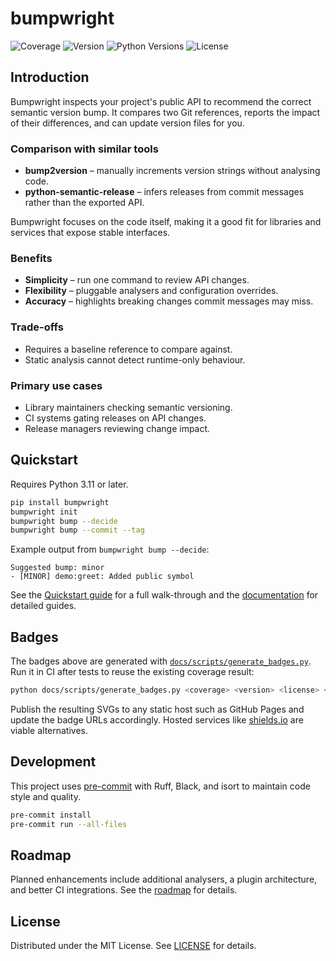 # bumpwright

![Coverage](https://lewis-morris.github.io/bumpwright/_static/badges/coverage.svg)
![Version](https://lewis-morris.github.io/bumpwright/_static/badges/version.svg)
![Python Versions](https://lewis-morris.github.io/bumpwright/_static/badges/python.svg)
![License](https://lewis-morris.github.io/bumpwright/_static/badges/license.svg)


## Introduction

Bumpwright inspects your project's public API to recommend the correct semantic
version bump. It compares two Git references, reports the impact of their
differences, and can update version files for you.

### Comparison with similar tools

- **bump2version** – manually increments version strings without analysing code.
- **python-semantic-release** – infers releases from commit messages rather than
  the exported API.

Bumpwright focuses on the code itself, making it a good fit for libraries and
services that expose stable interfaces.

### Benefits

- **Simplicity** – run one command to review API changes.
- **Flexibility** – pluggable analysers and configuration overrides.
- **Accuracy** – highlights breaking changes commit messages may miss.

### Trade-offs

- Requires a baseline reference to compare against.
- Static analysis cannot detect runtime-only behaviour.

### Primary use cases

- Library maintainers checking semantic versioning.
- CI systems gating releases on API changes.
- Release managers reviewing change impact.

## Quickstart

Requires Python 3.11 or later.

```bash
pip install bumpwright
bumpwright init
bumpwright bump --decide
bumpwright bump --commit --tag
```

Example output from `bumpwright bump --decide`:

```text
Suggested bump: minor
- [MINOR] demo:greet: Added public symbol
```

See the [Quickstart guide](docs/quickstart.rst) for a full walk-through and the
[documentation](docs/index.rst) for detailed guides.

## Badges

The badges above are generated with
[`docs/scripts/generate_badges.py`](docs/scripts/generate_badges.py).
Run it in CI after tests to reuse the existing coverage result:

```bash
python docs/scripts/generate_badges.py <coverage> <version> <license> <python_versions>
```

Publish the resulting SVGs to any static host such as GitHub Pages and update
the badge URLs accordingly. Hosted services like [shields.io](https://shields.io)
are viable alternatives.

## Development

This project uses [pre-commit](https://pre-commit.com/) with Ruff, Black, and
isort to maintain code style and quality.

```bash
pre-commit install
pre-commit run --all-files
```

## Roadmap

Planned enhancements include additional analysers, a plugin architecture, and
better CI integrations. See the [roadmap](docs/roadmap.rst) for details.

## License

Distributed under the MIT License. See [LICENSE](LICENSE) for details.

